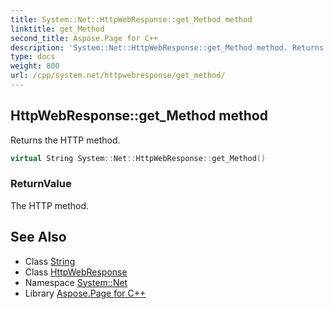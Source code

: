 ```yaml
---
title: System::Net::HttpWebResponse::get_Method method
linktitle: get_Method
second_title: Aspose.Page for C++
description: 'System::Net::HttpWebResponse::get_Method method. Returns the HTTP method in C++.'
type: docs
weight: 800
url: /cpp/system.net/httpwebresponse/get_method/
---
```

## HttpWebResponse::get_Method method


Returns the HTTP method.

```cpp
virtual String System::Net::HttpWebResponse::get_Method()
```


### ReturnValue

The HTTP method.

## See Also

* Class [String](../../../system/string/)
* Class [HttpWebResponse](../)
* Namespace [System::Net](../../)
* Library [Aspose.Page for C++](../../../)
